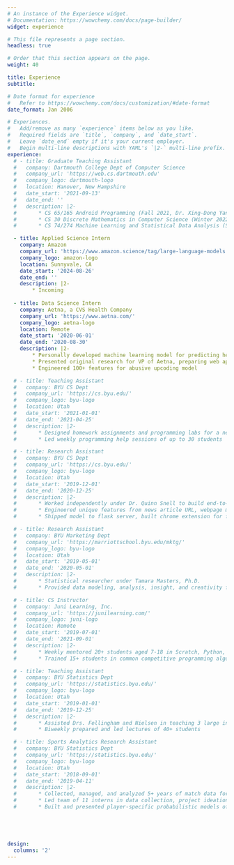 ```yaml
---
# An instance of the Experience widget.
# Documentation: https://wowchemy.com/docs/page-builder/
widget: experience

# This file represents a page section.
headless: true

# Order that this section appears on the page.
weight: 40

title: Experience
subtitle:

# Date format for experience
#   Refer to https://wowchemy.com/docs/customization/#date-format
date_format: Jan 2006

# Experiences.
#   Add/remove as many `experience` items below as you like.
#   Required fields are `title`, `company`, and `date_start`.
#   Leave `date_end` empty if it's your current employer.
#   Begin multi-line descriptions with YAML's `|2-` multi-line prefix.
experience:
  # - title: Graduate Teaching Assistant
  #   company: Dartmouth College Dept of Computer Science
  #   company_url: 'https://web.cs.dartmouth.edu'
  #   company_logo: dartmouth-logo
  #   location: Hanover, New Hampshire
  #   date_start: '2021-09-13'
  #   date_end: ''
  #   description: |2-
  #       * CS 65/165 Android Programming (Fall 2021, Dr. Xing-Dong Yang)
  #       * CS 30 Discrete Mathematics in Computer Science (Winter 2022, Dr. Hsien-Chih Chang)
  #       * CS 74/274 Machine Learning and Statistical Data Analysis (Spring 2022, Dr. Sarah Masud Preum)

  - title: Applied Science Intern
    company: Amazon
    company_url: 'https://www.amazon.science/tag/large-language-models'
    company_logo: amazon-logo
    location: Sunnyvale, CA
    date_start: '2024-08-26'
    date_end: ''
    description: |2-
        * Incoming
  
  - title: Data Science Intern
    company: Aetna, a CVS Health Company
    company_url: 'https://www.aetna.com/'
    company_logo: aetna-logo
    location: Remote
    date_start: '2020-06-01'
    date_end: '2020-08-30'
    description: |2-
        * Personally developed machine learning model for predicting healthcare provider abusive upcoding on inpatient DRG claims, projected to save up to $1,000,000 each month via audit recommendations
        * Presented original research for VP of Aetna, preparing web application for live model prediction
        * Engineered 100+ features for abusive upcoding model

  # - title: Teaching Assistant
  #   company: BYU CS Dept
  #   company_url: 'https://cs.byu.edu/'
  #   company_logo: byu-logo
  #   location: Utah
  #   date_start: '2021-01-01'
  #   date_end: '2021-04-25'
  #   description: |2-
  #       * Designed homework assignments and programming labs for a new Computer Science course, CS 201R Intro to Data Science
  #       * Led weekly programming help sessions of up to 30 students

  # - title: Research Assistant
  #   company: BYU CS Dept
  #   company_url: 'https://cs.byu.edu/'
  #   company_logo: byu-logo
  #   location: Utah
  #   date_start: '2019-12-01'
  #   date_end: '2020-12-25'
  #   description: |2-
  #       * Worked independently under Dr. Quinn Snell to build end-to-end neural network for classification of online news articles as “fake”
  #       * Engineered unique features from news article URL, webpage metadata, and article body using custom-built word/character embeddings and NLP models
  #       * Shipped model to flask server, built chrome extension for fake news article detection

  # - title: Research Assistant
  #   company: BYU Marketing Dept
  #   company_url: 'https://marriottschool.byu.edu/mktg/'
  #   company_logo: byu-logo
  #   location: Utah
  #   date_start: '2019-05-01'
  #   date_end: '2020-05-01'
  #   description: |2-
  #       * Statistical researcher under Tamara Masters, Ph.D.
  #       * Provided data modeling, analysis, insight, and creativity for 8+ research projects

  # - title: CS Instructor
  #   company: Juni Learning, Inc.
  #   company_url: 'https://junilearning.com/'
  #   company_logo: juni-logo
  #   location: Remote
  #   date_start: '2019-07-01'
  #   date_end: '2021-09-01'
  #   description: |2-
  #       * Weekly mentored 20+ students aged 7-18 in Scratch, Python, and Java
  #       * Trained 15+ students in common competitive programming algorithms and techniques, helping them to prepare for the USA Computing Olympiad bronze, silver, and gold divisions

  # - title: Teaching Assistant
  #   company: BYU Statistics Dept
  #   company_url: 'https://statistics.byu.edu/'
  #   company_logo: byu-logo
  #   location: Utah
  #   date_start: '2019-01-01'
  #   date_end: '2019-12-25'
  #   description: |2-
  #       * Assisted Drs. Fellingham and Nielsen in teaching 3 large introductory statistics courses covering probability, hypothesis testing, linear regression, R programming, etc.
  #       * Biweekly prepared and led lectures of 40+ students

  # - title: Sports Analytics Research Assistant
  #   company: BYU Statistics Dept
  #   company_url: 'https://statistics.byu.edu/'
  #   company_logo: byu-logo
  #   location: Utah
  #   date_start: '2018-09-01'
  #   date_end: '2019-04-11'
  #   description: |2-
  #       * Collected, managed, and analyzed 5+ years of match data for BYU women’s and men’s tennis teams
  #       * Led team of 11 interns in data collection, project ideation, and statistical analysis processes
  #       * Built and presented player-specific probabilistic models of serving percentages by service position and point outcome, presenting research insights to head coaches





design:
  columns: '2'
---
```


